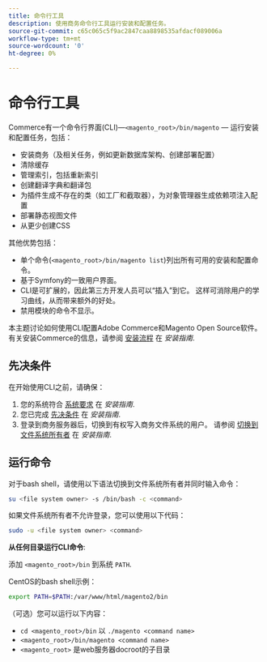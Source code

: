 ```yaml
---
title: 命令行工具
description: 使用商务命令行工具运行安装和配置任务。
source-git-commit: c65c065c5f9ac2847caa8898535afdacf089006a
workflow-type: tm+mt
source-wordcount: '0'
ht-degree: 0%

---
```



# 命令行工具

Commerce有一个命令行界面(CLI)—`<magento_root>/bin/magento` — 运行安装和配置任务，包括：

- 安装商务（及相关任务，例如更新数据库架构、创建部署配置）
- 清除缓存
- 管理索引，包括重新索引
- 创建翻译字典和翻译包
- 为插件生成不存在的类（如工厂和截取器），为对象管理器生成依赖项注入配置
- 部署静态视图文件
- 从更少创建CSS

其他优势包括：

- 单个命令(`<magento_root>/bin/magento list`)列出所有可用的安装和配置命令。
- 基于Symfony的一致用户界面。
- CLI是可扩展的，因此第三方开发人员可以“插入”到它。 这样可消除用户的学习曲线，从而带来额外的好处。
- 禁用模块的命令不显示。

本主题讨论如何使用CLI配置Adobe Commerce和Magento Open Source软件。 有关安装Commerce的信息，请参阅 [安装流程](https://devdocs.magento.com/guides/v2.4/install-gde/install-flow-diagram.html) 在 _安装指南_.

## 先决条件

在开始使用CLI之前，请确保：

1. 您的系统符合 [系统要求](https://devdocs.magento.com/guides/v2.4/install-gde/system-requirements.html) 在 _安装指南_.
1. 您已完成 [先决条件](https://devdocs.magento.com/guides/v2.4/install-gde/prereq/prereq-overview.html) 在 _安装指南_.
1. 登录到商务服务器后，切换到有权写入商务文件系统的用户。 请参阅 [切换到文件系统所有者](https://devdocs.magento.com/guides/v2.4/install-gde/prereq/file-sys-perms-over.html) 在 _安装指南_.

## 运行命令

对于bash shell，请使用以下语法切换到文件系统所有者并同时输入命令：

```bash
su <file system owner> -s /bin/bash -c <command>
```

如果文件系统所有者不允许登录，您可以使用以下代码：

```bash
sudo -u <file system owner> <command>
```

**从任何目录运行CLI命令**:

添加 `<magento_root>/bin` 到系统 `PATH`.

CentOS的bash shell示例：

```bash
export PATH=$PATH:/var/www/html/magento2/bin
```

（可选）您可以运行以下内容：

- `cd <magento_root>/bin` 以 `./magento <command name>`
- `<magento_root>/bin/magento <command name>`
- `<magento_root>` 是web服务器docroot的子目录
